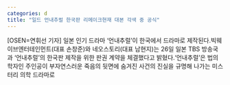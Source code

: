 ```yaml
---
categories: d
title: "일드 언내추럴 한국판 리메이크현재 대본 각색 중 공식"
---
```

[OSEN=연휘선 기자] 일본 인기 드라마 ‘언내추럴’이 한국에서 드라마로 제작된다.빅웨이브엔터테인먼트(대표 손창준)와 네오스토리(대표 남현지)는 26일 일본 TBS 방송국과 ‘언내추럴’의 한국판 제작을 위한 판권 계약을 체결했다고 밝혔다.‘언내추럴’은 법의학자인 주인공이 부자연스러운 죽음의 뒷면에 숨겨진 사건의 진실을 규명해 나가는 미스터리 의학 드라마로